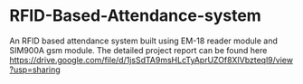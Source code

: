 # RFID-Based-Attendance-system
An RFID based attendance system built using EM-18 reader module and SIM900A gsm module. 
The detailed project report can be found here https://drive.google.com/file/d/1jsSdTA9msHLcTyAprUZOf8XIVbzteql9/view?usp=sharing
